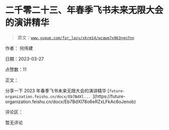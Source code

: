 # 二千零二十三、年春季飞书未来无限大会的演讲精华

> 原文：[`www.yuque.com/for_lazy/xkrm14/wcqwe7x963ngn7nn`](https://www.yuque.com/for_lazy/xkrm14/wcqwe7x963ngn7nn)

作者： 何伟建

日期：2023-03-27

点赞数：11

正文：

分享一下 2023 年春季飞书未来无限大会的演讲精华 [`future- organization.feishu.cn/docx/Eb7BdXl... `](https://future- organization.feishu.cn/docx/Eb7BdXl78o6eRZxLFkAc6oJenob)

评论区：

暂无评论



